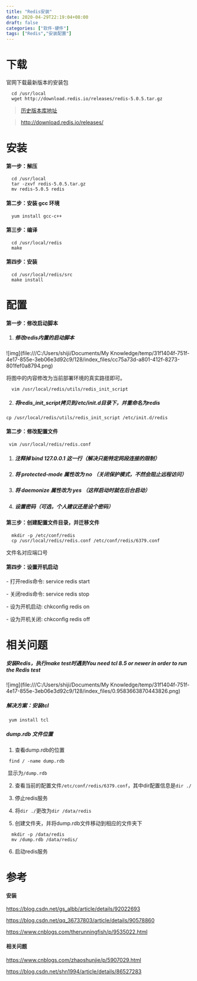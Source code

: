 ```yaml
---
title: "Redis安装"
date: 2020-04-29T22:19:04+08:00
draft: false
categories: ["软件·硬件"]
tags: ["Redis","安装配置"]
---
```


# 下载

官网下载最新版本的安装包

```language-bash
  cd /usr/local
  wget http://download.redis.io/releases/redis-5.0.5.tar.gz
```

>[历史版本库地址](http://download.redis.io/releases/)

><http://download.redis.io/releases/>



# 安装

#### **第一步**：解压

```language-bash
  cd /usr/local
  tar -zxvf redis-5.0.5.tar.gz
  mv redis-5.0.5 redis
```

#### **第二步**：安装 gcc 环境 

```language-bash
  yum install gcc-c++
```

#### **第三步**：编译

```language-bash
  cd /usr/local/redis
  make
```

#### **第四步**：安装

```language-bash
  cd /usr/local/redis/src
  make install
```



# 配置

#### **第一步**：修改启动脚本

1. ##### 修改redis内置的启动脚本

  ![img](file:///C:/Users/shiji/Documents/My Knowledge/temp/31f1404f-751f-4e17-855e-3eb06e3d92c9/128/index_files/cc75a73d-a801-412f-8273-801fef0a8794.png)

  将图中的内容修改为当前部署环境的真实路径即可。

```language-bash
  vim /usr/local/redis/utils/redis_init_script
```


2. ##### 将redis_init_script拷贝到/etc/init.d目录下，并重命名为redis

  ```language-bash
  cp /usr/local/redis/utils/redis_init_script /etc/init.d/redis
  ```

#### **第二步**：修改配置文件

```language-bash
 vim /usr/local/redis/redis.conf
```

1. ##### 注释掉 bind 127.0.0.1 这一行（解决只能特定网段连接的限制）

2. ##### 将 protected-mode 属性改为 no （关闭保护模式，不然会阻止远程访问）

3. ##### 将 daemonize 属性改为 yes （这样启动时就在后台启动）

4. ##### 设置密码（可选，个人建议还是设个密码）

#### **第三步**：创建配置文件目录，并迁移文件

```language-bash
  mkdir -p /etc/conf/redis
  cp /usr/local/redis/redis.conf /etc/conf/redis/6379.conf
```
文件名对应端口号

#### **第四步**：设置开机启动

\- 打开redis命令: service redis start

\- 关闭redis命令: service redis stop

\- 设为开机启动: chkconfig redis on

\- 设为开机关闭: chkconfig redis off



# 相关问题

##### **安装Redis，执行make test时遇到You need tcl 8.5 or newer in order to run the Redis test**

![img](file:///C:/Users/shiji/Documents/My Knowledge/temp/31f1404f-751f-4e17-855e-3eb06e3d92c9/128/index_files/0.9583663870443826.png)

##### **解决方案**：安装tcl

```
 yum install tcl
```



##### **dump.rdb 文件位置**

1. 查看dump.rdb的位置

```
 find / -name dump.rdb
```

​		显示为`/dump.rdb`

2. 查看当前的配置文件`/etc/conf/redis/6379.conf`，其中dir配置信息是`dir ./`

3. 停止redis服务

4. 将`dir ./`更改为`dir /data/redis`

5. 创建文件夹，并将dump.rdb文件移动到相应的文件夹下

```
  mkdir -p /data/redis
  mv /dump.rdb /data/redis/
```

6. 启动redis服务



# 参考

#### **安装**

<https://blog.csdn.net/gs_albb/article/details/92022693>

<https://blog.csdn.net/qq_36737803/article/details/90578860>

<https://www.cnblogs.com/therunningfish/p/9535022.html>

  

#### **相关问题**

<https://www.cnblogs.com/zhaoshunjie/p/5907029.html>

<https://blog.csdn.net/shn1994/article/details/86527283>